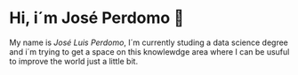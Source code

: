 # Hi, i´m José Perdomo 👋

My name is *José Luis Perdomo*, I´m currently studing a data science degree 
and i´m trying to get a space on this knowlewdge area where I can be usuful to improve the world just a little bit.

<!--
**JosePerdomoDeVega/joseperdomodevega** is a ✨ _special_ ✨ repository because its `README.md` (this file) appears on your GitHub profile.

Here are some ideas to get you started:

- 🔭 I’m currently working on ...
- 🌱 I’m currently learning ...
- 👯 I’m looking to collaborate on ...
- 🤔 I’m looking for help with ...
- 💬 Ask me about ...
- 📫 How to reach me: ...
- 😄 Pronouns: ...
- ⚡ Fun fact: ...
-->

